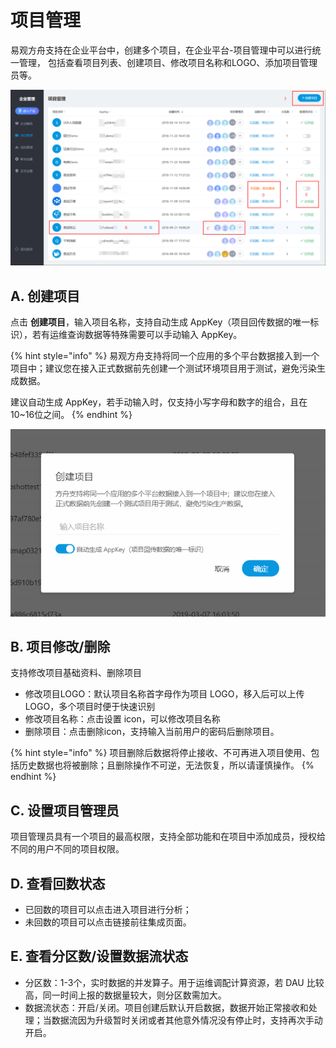 # 项目管理

易观方舟支持在企业平台中，创建多个项目，在企业平台-项目管理中可以进行统一管理， 包括查看项目列表、创建项目、修改项目名称和LOGO、添加项目管理员等。

![](../../.gitbook/assets/image%20%2846%29.png)

## A. 创建项目

点击 **创建项目**，输入项目名称，支持自动生成 AppKey（项目回传数据的唯一标识），若有运维查询数据等特殊需要可以手动输入 AppKey。

{% hint style="info" %}
易观方舟支持将同一个应用的多个平台数据接入到一个项目中；建议您在接入正式数据前先创建一个测试环境项目用于测试，避免污染生成数据。

建议自动生成 AppKey，若手动输入时，仅支持小写字母和数字的组合，且在10~16位之间。
{% endhint %}

![](../../.gitbook/assets/hihihi.gif)

## B. 项目修改/删除

支持修改项目基础资料、删除项目 

* 修改项目LOGO：默认项目名称首字母作为项目 LOGO，移入后可以上传 LOGO，多个项目时便于快速识别
* 修改项目名称：点击设置 icon，可以修改项目名称
* 删除项目：点击删除icon，支持输入当前用户的密码后删除项目。

{% hint style="info" %}
项目删除后数据将停止接收、不可再进入项目使用、包括历史数据也将被删除；且删除操作不可逆，无法恢复，所以请谨慎操作。
{% endhint %}

## C. 设置项目管理员

项目管理员具有一个项目的最高权限，支持全部功能和在项目中添加成员，授权给不同的用户不同的项目权限。

## D. 查看回数状态

* 已回数的项目可以点击进入项目进行分析；
* 未回数的项目可以点击链接前往集成页面。

## E. 查看分区数/设置数据流状态

* 分区数：1-3个，实时数据的并发算子。用于运维调配计算资源，若 DAU 比较高，同一时间上报的数据量较大，则分区数需加大。
* 数据流状态：开启/关闭。项目创建后默认开启数据，数据开始正常接收和处理；当数据流因为升级暂时关闭或者其他意外情况没有停止时，支持再次手动开启。



